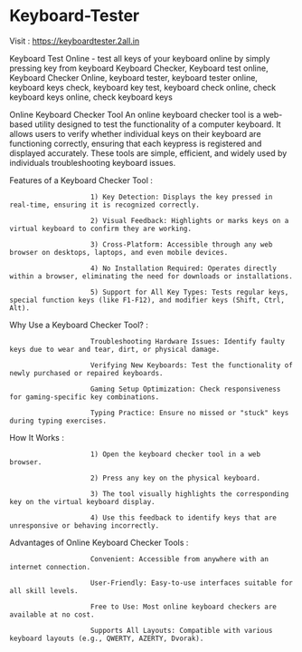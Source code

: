 # Keyboard-Tester

Visit : https://keyboardtester.2all.in

Keyboard Test Online - test all keys of your keyboard online by simply pressing key from keyboard
Keyboard Checker, Keyboard test online, Keyboard Checker Online, keyboard tester, keyboard tester online, keyboard keys check, keyboard key test, keyboard check online, check keyboard keys online, check keyboard keys

Online Keyboard Checker Tool
An online keyboard checker tool is a web-based utility designed to test the functionality of a computer keyboard. It allows users to verify whether individual keys on their keyboard are functioning correctly, ensuring that each keypress is registered and displayed accurately. These tools are simple, efficient, and widely used by individuals troubleshooting keyboard issues.


Features of a Keyboard Checker Tool : 

                        1) Key Detection: Displays the key pressed in real-time, ensuring it is recognized correctly.
                        
                        2) Visual Feedback: Highlights or marks keys on a virtual keyboard to confirm they are working.
                        
                        3) Cross-Platform: Accessible through any web browser on desktops, laptops, and even mobile devices.
                        
                        4) No Installation Required: Operates directly within a browser, eliminating the need for downloads or installations.
                        
                        5) Support for All Key Types: Tests regular keys, special function keys (like F1-F12), and modifier keys (Shift, Ctrl, Alt).
                        

Why Use a Keyboard Checker Tool? : 

                        Troubleshooting Hardware Issues: Identify faulty keys due to wear and tear, dirt, or physical damage.
                        
                        Verifying New Keyboards: Test the functionality of newly purchased or repaired keyboards.
                        
                        Gaming Setup Optimization: Check responsiveness for gaming-specific key combinations.
                        
                        Typing Practice: Ensure no missed or "stuck" keys during typing exercises.

How It Works : 

                        1) Open the keyboard checker tool in a web browser.
                        
                        2) Press any key on the physical keyboard.
                        
                        3) The tool visually highlights the corresponding key on the virtual keyboard display.
                        
                        4) Use this feedback to identify keys that are unresponsive or behaving incorrectly.


Advantages of Online Keyboard Checker Tools : 

                        Convenient: Accessible from anywhere with an internet connection.
                        
                        User-Friendly: Easy-to-use interfaces suitable for all skill levels.
                        
                        Free to Use: Most online keyboard checkers are available at no cost.
                        
                        Supports All Layouts: Compatible with various keyboard layouts (e.g., QWERTY, AZERTY, Dvorak).

                    

            
